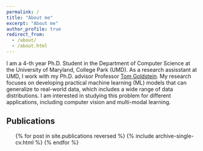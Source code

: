 ```yaml
---
permalink: /
title: "About me"
excerpt: "About me"
author_profile: true
redirect_from: 
  - /about/
  - /about.html
---
```


  I am a 4-th year Ph.D. Student in the Department of Computer Science at the University of Maryland, College Park (UMD). As a research assisstant at UMD, I work with my Ph.D. advisor Professor [Tom Goldstein](https://www.cs.umd.edu/~tomg/). My research focuses on developing practical machine learning (ML) models that can generalize to real-world data, which includes a wide range of data distributions. I am interested in studying this problem for different applications, including computer vision and multi-modal learning. 


## Publications
  <ul>{% for post in site.publications reversed %}
    {% include archive-single-cv.html %}
  {% endfor %}</ul>